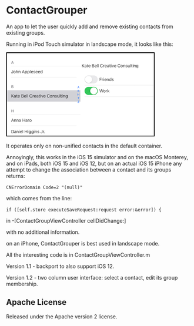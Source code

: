 #  ContactGrouper

An app to let the user quickly add and remove existing contacts from existing groups.

Running in iPod Touch simulator in landscape mode, it looks like this:

![sample](images/sample.png)

It operates only on non-unified contacts in the default container.

Annoyingly, this works in the iOS 15 simulator and on the macOS Monterey, and on iPads, both 
iOS 15 and iOS 12, but on an actual iOS 15 iPhone any attempt to change the association between
a contact and its groups returns:

    CNErrorDomain Code=2 "(null)"

which comes from the line:

    if ([self.store executeSaveRequest:request error:&error]) {

in -[ContactGroupViewController cellDidChange:]

with no additional information.

on an iPhone, ContactGrouper is best used in landscape mode.

All the interesting code is in ContactGroupViewController.m


Version 1.1 - backport to also support iOS 12.

Version 1.2 - two column user interface: select a contact, edit its group membership.

## Apache License

Released under the Apache version 2 license.

